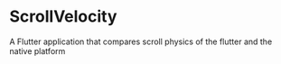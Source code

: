# ScrollVelocity
A Flutter application that compares scroll physics of the flutter and the native platform
